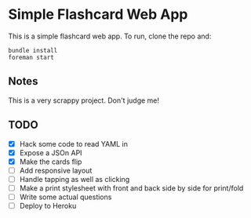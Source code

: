 # Simple Flashcard Web App

This is a simple flashcard web app. To run, clone the repo and:

```shell
bundle install
foreman start
```

## Notes

This is a very scrappy project. Don't judge me!

## TODO

- [X] Hack some code to read YAML in
- [X] Expose a JSOn API
- [X] Make the cards flip
- [ ] Add responsive layout
- [ ] Handle tapping as well as clicking
- [ ] Make a print stylesheet with front and back side by side for print/fold
- [ ] Write some actual questions
- [ ] Deploy to Heroku

